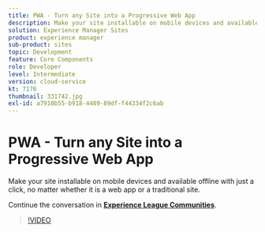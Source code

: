 ```yaml
---
title: PWA - Turn any Site into a Progressive Web App
description: Make your site installable on mobile devices and available offline with just a click, no matter whether it is a web app or a traditional site. This session was delivered as part of Adobe Developers Live Content event.
solution: Experience Manager Sites
product: experience manager
sub-product: sites
topic: Development
feature: Core Components
role: Developer
level: Intermediate
version: cloud-service
kt: 7176
thumbnail: 331742.jpg
exl-id: a7910b55-b918-4489-89df-f44334f2c6ab
---
```

# PWA - Turn any Site into a Progressive Web App 

Make your site installable on mobile devices and available offline with just a click, no matter whether it is a web app or a traditional site.

Continue the conversation in **[Experience League Communities](http://adobe.ly/36Yd3v6)**.

>[!VIDEO](https://video.tv.adobe.com/v/331742/?quality=12&learn=on&hidetitle=true)
